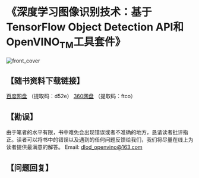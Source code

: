 # 《深度学习图像识别技术：基于TensorFlow Object Detection API和OpenVINO<sub>TM</sub>工具套件》
![front_cover](https://github.com/dlod-openvino/book/blob/master/封面.jpg)

## 【随书资料下载链接】
[百度网盘](https://yunpan.360.cn/surl_yrkBV8cRhDT) （提取码：d52e）
[360网盘](https://pan.baidu.com/s/1OMXOlN_Cr4aITG9LfhTWNQ) （提取码：ftco）

## 【勘误】
由于笔者的水平有限，书中难免会出现错误或者不准确的地方，恳请读者批评指正。读者可以将书中的错误以及遇到的任何问题反馈给我们，我们将尽量在线上为读者提供最满意的解答。
Email: dlod_openvino@163.com

## 【问题回复】

